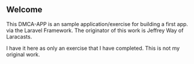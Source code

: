 ## Welcome

This DMCA-APP is an sample application/exercise for building a first app. via the Laravel Framework.  The originator of this work is Jeffrey Way of Laracasts.

I have it here as only an exercise that I have completed.  This is not my original work.

